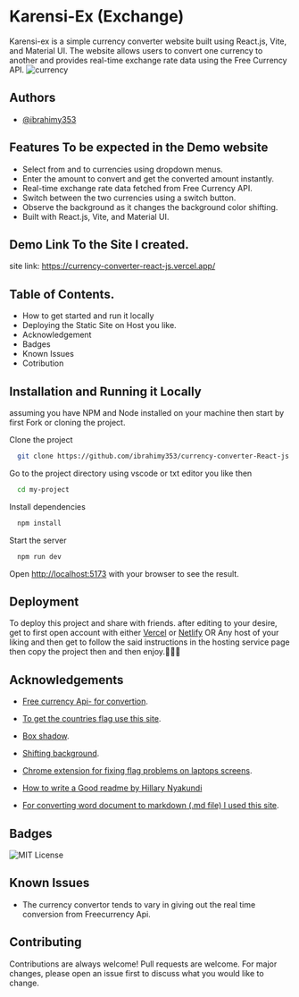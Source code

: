 # Karensi-Ex (Exchange)

Karensi-ex is a simple currency converter website built using React.js, Vite, and Material UI. The website allows users to convert one currency to another and provides real-time exchange rate data using the Free Currency API.
![currency](https://user-images.githubusercontent.com/85551204/222786351-e8179c30-07b7-4eb1-b944-be471a273b5c.JPG)

## Authors

- [@ibrahimy353](https://ibrahim-yusuf.netlify.app)


## Features To be expected in the Demo website 

- Select from and to currencies using dropdown menus.
- Enter the amount to convert and get the converted amount instantly.
- Real-time exchange rate data fetched from Free Currency API.
- Switch between the two currencies using a switch button.
- Observe the background as it changes the background color shifting.
- Built with React.js, Vite, and Material UI.

## Demo Link To the Site I created.

site link: https://currency-converter-react-js.vercel.app/


## Table of Contents.

* How to get started and run it locally
* Deploying the Static Site on Host you like.
* Acknowledgement
* Badges
* Known Issues
* Cotribution

## Installation and Running it Locally
assuming you have NPM and Node installed on your machine then start by first Fork or cloning the project.

Clone the project

```bash
  git clone https://github.com/ibrahimy353/currency-converter-React-js.git
```

Go to the project directory using vscode or txt editor you like then

```bash
  cd my-project
```

Install dependencies

```bash
  npm install
```

Start the server

```bash
  npm run dev
```

Open [http://localhost:5173](http://localhost:5173/) with your browser to see the result.
## Deployment

To deploy this project and share with friends. after editing to your desire, get to first open account with either [Vercel](https://vercel.com) or [Netlify](http://netlify.com/) OR Any host of your liking and then get to follow the said instructions in the hosting service page then copy the project then and then enjoy.🎉🧨✨


## Acknowledgements

- [Free currency Api- for convertion](https://app.freecurrencyapi.com/dashboar).
- [ To get the countries flag use this site](https://restcountries.com/v3.1/all).
- [Box shadow](https://box-shadow.dev/).
- [Shifting background](https://codepen.io/P1N2O/pen/pyBNzX).
- [Chrome extension for fixing flag problems on laptops screens](https://chrome.google.com/webstore/detail/country-flag-fixer/jhcpefjbhmbkgjgipkhndplfbhdecijh/related).

 - [How to write a Good readme by Hillary  Nyakundi](https://www.freecodecamp.org/news/how-to-write-a-good-readme-file/)
 - [For converting word document to  markdown (.md file) I used this site](https://alldocs.app/convert-word-docx-to-markdown).
 

## Badges

![MIT License](https://img.shields.io/badge/License-MIT-green.svg)


## Known Issues

- The currency convertor tends to vary in giving out the real time conversion from Freecurrency Api. 
## Contributing

Contributions are always welcome!
Pull requests are welcome. For major changes, please open an issue first to discuss what you would like to change.
